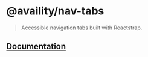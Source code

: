 # @availity/nav-tabs

> Accessible navigation tabs built with Reactstrap.

<!-- [![Version](https://img.shields.io/npm/v/@availity/table.svg?style=for-the-badge)](https://www.npmjs.com/package/@availity/table) -->

## [Documentation](https://availity.github.io/availity-react/components/nav-tabs/index)
